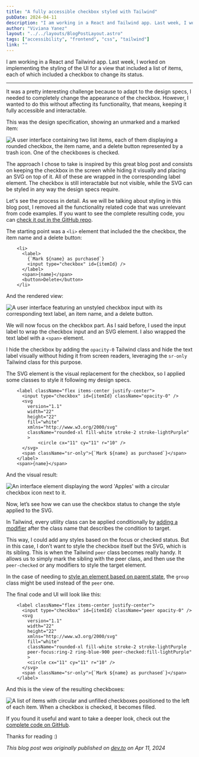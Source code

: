```yaml
---
title: "A fully accessible checkbox styled with Tailwind"
pubDate: 2024-04-11
description: "I am working in a React and Tailwind app. Last week, I worked on implementing the styling of the UI for a view that included a list of items, each of which included a checkbox to change its status."
author: "Viviana Yanez"
layout: "../../layouts/BlogPostLayout.astro"
tags: ["accessibility", "frontend", "css", "tailwind"]
link: ""
---
```


I am working in a React and Tailwind app. Last week, I worked on implementing the styling of the UI for a view that included a list of items, each of which included a checkbox to change its status.

---

It was a pretty interesting challenge because to adapt to the design specs, I needed to completely change the appearance of the checkbox. However, I wanted to do this without affecting its functionality, that means, keeping it fully accessible and interactable.

This was the design specification, showing an unmarked and a marked item:

<div class="blog__illustration" >
<img src="https://dev-to-uploads.s3.amazonaws.com/uploads/articles/f6jy3hjkzfn7dkqbph8m.png" alt="A user interface containing two list items, each of them displaying a rounded checkbox, the item name, and a delete button represented by a trash icon. One of the checkboxes is checked." />
</div>

The approach I chose to take is inspired by this great blog post and consists on keeping the checkbox in the screen while hiding it visually and placing an SVG on top of it. All of these are wrapped in the corresponding label element. The checkbox is still interactable but not visible, while the SVG can be styled in any way the design specs require.

Let's see the process in detail. As we will be talking about styling in this blog post, I removed all the functionality related code that was unrelevant from code examples. If you want to see the complete resulting code, you can [check it out in the GitHub repo](https://github.com/the-collab-lab/tcl-71-smart-shopping-list).

The starting point was a `<li>` element that included the the checkbox, the item name and a delete button:

        <li>
          <label>
            {`Mark ${name} as purchased`}
            <input type="checkbox" id={itemId} />
          </label>
          <span>{name}</span>
          <button>Delete</button>
        </li>

And the rendered view:

<div class="blog__illustration" >
<img src="https://dev-to-uploads.s3.amazonaws.com/uploads/articles/m6outv8cgsijeeu5t9ik.png" alt="A user interface featuring an unstyled checkbox input with its corresponding text label, an item name, and a delete button." />
</div>

We will now focus on the checkbox part. As I said before, I used the input label to wrap the checkbox input and an SVG element. I also wrapped the text label with a `<span>` element.

I hide the checkbox by adding the `opacity-0` Tailwind class and hide the text label visually without hiding it from screen readers, leveraging the `sr-only` Tailwind class for this purpose.

The SVG element is the visual replacement for the checkbox, so I applied some classes to style it following my design specs.

        <label className="flex items-center justify-center">
          <input type="checkbox" id={itemId} className="opacity-0" />
          <svg
            version="1.1"
            width="22"
            height="22"
            fill="white"
            xmlns="http://www.w3.org/2000/svg"
            className="rounded-xl fill-white stroke-2 stroke-lightPurple"
            >
                <circle cx="11" cy="11" r="10" />
          </svg>
          <span className="sr-only">{`Mark ${name} as purchased`}</span>
        </label>
        <span>{name}</span>

And the visual result:

<div class="blog__illustration" >
<img src="https://dev-to-uploads.s3.amazonaws.com/uploads/articles/bu9jzi2bmgrpky50z1ed.png" alt="An interface element displaying the word 'Apples' with a circular checkbox icon next to it." />
</div>

Now, let’s see how we can use the checkbox status to change the style applied to the SVG.

In Tailwind, every utility class can be applied conditionally by [adding a modifier](https://tailwindcss.com/docs/hover-focus-and-other-states#custom-modifiers) after the class name that describes the condition to target.

This way, I could add any styles based on the focus or checked status. But in this case, I don’t want to style the checkbox itself but the SVG, which is its sibling.
This is when the Tailwind `peer` class becomes really handy. It allows us to simply mark the sibling with the peer class, and then use the `peer-checked` or any modifiers to style the target element.

In the case of needing to [style an element based on parent state](https://tailwindcss.com/docs/hover-focus-and-other-states#styling-based-on-parent-state), the `group` class might be used instead of the `peer` one.

The final code and UI will look like this:

        <label className="flex items-center justify-center">
          <input type="checkbox" id={itemId} className="peer opacity-0" />
          <svg
            version="1.1"
            width="22"
            height="22"
            xmlns="http://www.w3.org/2000/svg"
            fill="white"
            className="rounded-xl fill-white stroke-2 stroke-lightPurple
            peer-focus:ring-2 ring-blue-900 peer-checked:fill-lightPurple"
            >
            <circle cx="11" cy="11" r="10" />
          </svg>
          <span className="sr-only">{`Mark ${name} as purchased`}</span>
        </label>

And this is the view of the resulting checkboxes:

<div class="blog__illustration" >
<img src="https://dev-to-uploads.s3.amazonaws.com/uploads/articles/cookidilhn5wqzplymuy.gif" alt="A list of items with circular and unfilled checkboxes positioned to the left of each item. When a checkbox is checked, it becomes filled." />
</div>

If you found it useful and want to take a deeper look, check out the [complete code on GitHub](https://github.com/the-collab-lab/tcl-71-smart-shopping-list).

Thanks for reading :)

_This blog post was originally published on [dev.to](https://dev.to/vivitt/a-fully-accessible-checkbox-styled-with-tailwind-56nk) on Apr 11, 2024_
